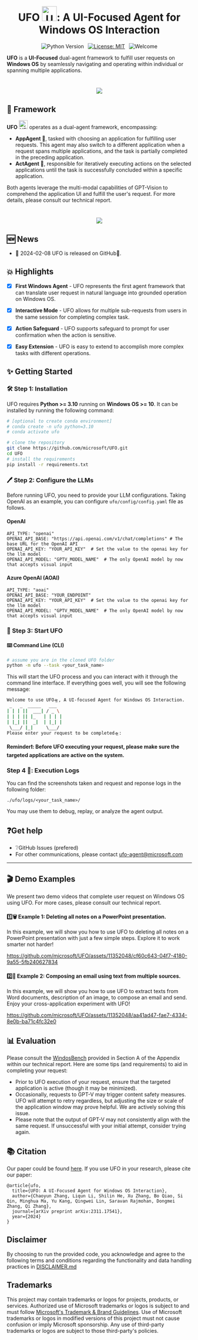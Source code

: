 <h1 align="center">
    <b>UFO</b> <img src="./assets/ufo_blue.png" alt="UFO Image" width="40">: A <b>U</b>I-<b>F</b>ocused Agent for Windows <b>O</b>S Interaction
</h1>


<div align="center">

![Python Version](https://img.shields.io/badge/Python-3776AB?&logo=python&logoColor=white-blue&label=3.10%20%7C%203.11)&ensp;
[![License: MIT](https://img.shields.io/badge/License-MIT-yellow.svg)](https://opensource.org/licenses/MIT)&ensp;
![Welcome](https://img.shields.io/badge/contributions-welcome-brightgreen.svg?style=flat)

</div>

**UFO** is a **UI-Focused** dual-agent framework to fulfill user requests on **Windows OS** by seamlessly navigating and operating within individual or spanning multiple applications.

<h1 align="center">
    <img src="./assets/overview_n.png"/> 
</h1>


## 🕌 Framework
<b>UFO</b> <img src="./assets/ufo_blue.png" alt="UFO Image" width="24"> operates as a dual-agent framework, encompassing:
- <b>AppAgent 🤖</b>, tasked with choosing an application for fulfilling user requests. This agent may also switch to a different application when a request spans multiple applications, and the task is partially completed in the preceding application. 
- <b>ActAgent 👾</b>, responsible for iteratively executing actions on the selected applications until the task is successfully concluded within a specific application. 

Both agents leverage the multi-modal capabilities of GPT-Vision to comprehend the application UI and fulfill the user's request. For more details, please consult our technical report.
<h1 align="center">
    <img src="./assets/ufo.png"/> 
</h1>


## 🆕 News
- 📅 2024-02-08 UFO is released on GitHub🎈.


## 💥 Highlights

- [x] **First Windows Agent** - UFO represents the first agent framework that can translate user request in natural language into grounded operation on Windows OS.
- [x] **Interactive Mode** - UFO allows for multiple sub-requests from users in the same session for completing complex task.
- [x] **Action Safeguard** - UFO supports safeguard to prompt for user confirmation when the action is sensitive.
- [x] **Easy Extension** - UFO is easy to extend to accomplish more complex tasks with different operations.



## ✨ Getting Started


### 🛠️ Step 1: Installation
UFO requires **Python >= 3.10** running on **Windows OS >= 10**. It can be installed by running the following command:
```bash
# [optional to create conda environment]
# conda create -n ufo python=3.10
# conda activate ufo

# clone the repository
git clone https://github.com/microsoft/UFO.git
cd UFO
# install the requirements
pip install -r requirements.txt
```

### 🖊️ Step 2: Configure the LLMs
Before running UFO, you need to provide your LLM configurations. Taking OpenAI as an example, you can configure `ufo/config/config.yaml` file as follows. 

#### OpenAI
```
API_TYPE: "openai" 
OPENAI_API_BASE: "https://api.openai.com/v1/chat/completions" # The base URL for the OpenAI API
OPENAI_API_KEY: "YOUR_API_KEY"  # Set the value to the openai key for the llm model
OPENAI_API_MODEL: "GPTV_MODEL_NAME"  # The only OpenAI model by now that accepts visual input
```

#### Azure OpenAI (AOAI)
```
API_TYPE: "aoai" 
OPENAI_API_BASE: "YOUR_ENDPOINT"
OPENAI_API_KEY: "YOUR_API_KEY"  # Set the value to the openai key for the llm model
OPENAI_API_MODEL: "GPTV_MODEL_NAME"  # The only OpenAI model by now that accepts visual input
```


### 🚩 Step 3: Start UFO

#### ⌨️ Command Line (CLI)

```bash
# assume you are in the cloned UFO folder
python -m ufo --task <your_task_name>
```

This will start the UFO process and you can interact with it through the command line interface. 
If everything goes well, you will see the following message:

```bash
Welcome to use UFO🛸, A UI-focused Agent for Windows OS Interaction. 
 _   _  _____   ___
| | | ||  ___| / _ \
| | | || |_   | | | |
| |_| ||  _|  | |_| |
 \___/ |_|     \___/
Please enter your request to be completed🛸:
```
#### **Reminder❗: Before UFO executing your request, please make sure the targeted applications are active on the system.**


###  Step 4 🎥: Execution Logs 

You can find the screenshots taken and request and reponse logs in the following folder:
```
./ufo/logs/<your_task_name>/
```
You may use them to debug, replay, or analyze the agent output.


## ❓Get help 
* ❔GitHub Issues (prefered)
* For other communications, please contact ufo-agent@microsoft.com
---

## 🎬 Demo Examples

We present two demo videos that complete user request on Windows OS using UFO. For more cases, please consult our technical report.

#### 1️⃣🗑️ Example 1: Deleting all notes on a PowerPoint presentation.
In this example, we will show you how to use UFO to deleting all notes on a PowerPoint presentation with just a few simple steps. Explore it to work smarter not harder!


https://github.com/microsoft/UFO/assets/11352048/cf60c643-04f7-4180-9a55-5fb240627834



#### 2️⃣📧 Example 2: Composing an email using text from multiple sources.
In this example, we will show you how to use UFO to extract texts from Word documents, description of an image, to compose an email and send. Enjoy your cross-application experiment with UFO!


https://github.com/microsoft/UFO/assets/11352048/aa41ad47-fae7-4334-8e0b-ba71c4fc32e0




## 📊 Evaluation

Please consult the [WindosBench](./DISCLAIMER.md) provided in Section A of the Appendix within our technical report. Here are some tips (and requirements) to aid in completing your request:

- Prior to UFO execution of your request, ensure that the targeted application is active (though it may be minimized).
- Occasionally, requests to GPT-V may trigger content safety measures. UFO will attempt to retry regardless, but adjusting the size or scale of the application window may prove helpful. We are actively solving this issue.
- Please note that the output of GPT-V may not consistently align with the same request. If unsuccessful with your initial attempt, consider trying again.



## 📚 Citation
Our paper could be found [here](http://export.arxiv.org/abs/2311.17541). 
If you use UFO in your research, please cite our paper:
```
@article{ufo,
  title={UFO: A UI-Focused Agent for Windows OS Interaction},
  author={Chaoyun Zhang, Liqun Li, Shilin He, Xu Zhang, Bo Qiao, Si Qin, Minghua Ma, Yu Kang, Qingwei Lin, Saravan Rajmohan, Dongmei Zhang, Qi Zhang},
  journal={arXiv preprint arXiv:2311.17541},
  year={2024}
}
```


## Disclaimer
By choosing to run the provided code, you acknowledge and agree to the following terms and conditions regarding the functionality and data handling practices in [DISCLAIMER.md](./DISCLAIMER.md)


## Trademarks

This project may contain trademarks or logos for projects, products, or services. Authorized use of Microsoft 
trademarks or logos is subject to and must follow 
[Microsoft's Trademark & Brand Guidelines](https://www.microsoft.com/en-us/legal/intellectualproperty/trademarks/usage/general).
Use of Microsoft trademarks or logos in modified versions of this project must not cause confusion or imply Microsoft sponsorship.
Any use of third-party trademarks or logos are subject to those third-party's policies.
